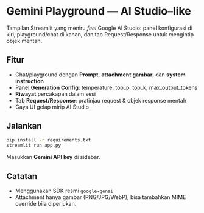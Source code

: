 # Gemini Playground — AI Studio–like

Tampilan Streamlit yang meniru *feel* Google AI Studio: panel konfigurasi di kiri, playground/chat di kanan, dan tab Request/Response untuk mengintip objek mentah.

## Fitur
- Chat/playground dengan **Prompt**, **attachment gambar**, dan **system instruction**
- Panel **Generation Config**: temperature, top_p, top_k, max_output_tokens
- **Riwayat** percakapan dalam sesi
- Tab **Request/Response**: pratinjau request & objek response mentah
- Gaya UI gelap mirip AI Studio

## Jalankan
```bash
pip install -r requirements.txt
streamlit run app.py
```
Masukkan **Gemini API key** di sidebar.

## Catatan
- Menggunakan SDK resmi `google-genai`
- Attachment hanya gambar (PNG/JPG/WebP); bisa tambahkan MIME override bila diperlukan.